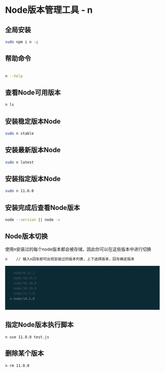 
# Node版本管理工具 - n


## 全局安装

```bash
sudo npm i n -g

```

## 帮助命令

```bash

n --help
```

## 查看Node可用版本

```bash
n ls

```

## 安装稳定版本Node

```bash
sudo n stable

```

## 安装最新版本Node

```bash
sudo n latest

```

## 安装指定版本Node
```bash
sudo n 11.0.0

```

## 安装完成后查看Node版本
```bash
node --version || node -v

```

## Node版本切换

使用n安装过的每个node版本都会被存储，因此你可以在这些版本中进行切换

```bash
n    // 输入n回车即可出现安装过的版本列表，上下选择版本，回车确定版本

```

<img src="/static/screenshot/WX20200504-164515@2x.png" alt="" style="width: 600px;">

## 指定Node版本执行脚本

```
n use 11.0.0 test.js

```

## 删除某个版本

```bash
n rm 11.0.0
```